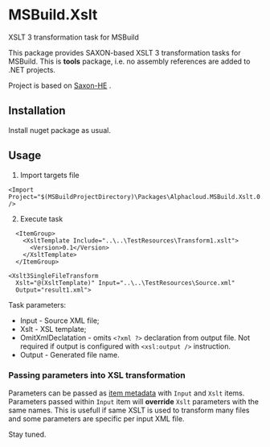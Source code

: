 # MSBuild.Xslt
XSLT 3 transformation task for MSBuild

This package provides SAXON-based XSLT 3 transformation tasks for MSBuild.
This is **tools** package, i.e. no assembly references are added to .NET projects.

Project is based on [Saxon-HE](http://nuget.org/List/Packages/Saxon-HE) .


## Installation 

Install nuget package as usual.


## Usage

1. Import targets file 
```
<Import Project="$(MSBuildProjectDirectory)\Packages\Alphacloud.MSBuild.Xslt.0.1.0.0\tools\Alphacloud.MSBuild.Xslt.targets" />
```
2. Execute task
```
  <ItemGroup>
    <XsltTemplate Include="..\..\TestResources\Transform1.xslt">
      <Version>0.1</Version>
    </XsltTemplate>
  </ItemGroup>

<Xslt3SingleFileTransform
  Xslt="@(XsltTemplate)" Input="..\..\TestResources\Source.xml"
  Output="result1.xml">

```

Task parameters:
* Input - Source XML file;
* Xslt - XSL template;
* OmitXmlDeclatation - omits `<?xml ?>` declaration from output file. Not required if output is configured with `<xsl:output />` instruction.
* Output - Generated file name.


### Passing parameters into XSL transformation

Parameters can be passed as [item metadata](https://msdn.microsoft.com/en-us/library/ms171453.aspx) with `Input` and `Xslt` items.
Parameters passed within `Input` item will **override** `Xslt` parameters with the same names. This is usefull if same XSLT is used to transform many files and some parameters 
are specific per input XML file.

Stay tuned.
